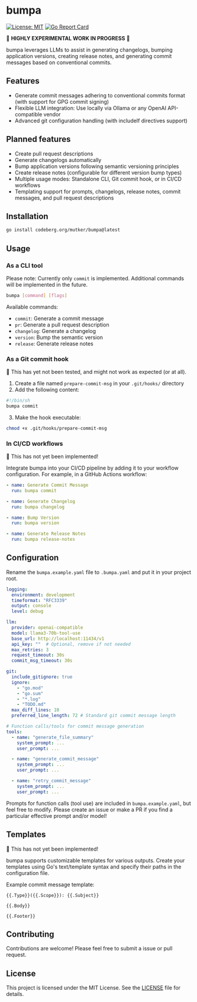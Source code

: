 # bumpa

[![License: MIT](https://img.shields.io/badge/License-MIT-yellow.svg)](https://opensource.org/licenses/MIT)
[![Go Report Card](https://goreportcard.com/badge/codeberg.org/mutker/bumpa)](https://goreportcard.com/report/codeberg.org/mutker/bumpa)

🚧 **HIGHLY EXPERIMENTAL WORK IN PROGRESS** 🚧

bumpa leverages LLMs to assist in generating changelogs, bumping application versions, creating release notes, and generating commit messages based on conventional commits.

## Features

- Generate commit messages adhering to conventional commits format (with support for GPG commit signing)
- Flexible LLM integration: Use locally via Ollama or any OpenAI API-compatible vendor
- Advanced git configuration handling (with includeIf directives support)

## Planned features

- Create pull request descriptions
- Generate changelogs automatically
- Bump application versions following semantic versioning principles
- Create release notes (configurable for different version bump types)
- Multiple usage modes: Standalone CLI, Git commit hook, or in CI/CD workflows
- Templating support for prompts, changelogs, release notes, commit messages, and pull request descriptions

## Installation

```bash
go install codeberg.org/mutker/bumpa@latest
```

## Usage

### As a CLI tool

Please note: Currently only `commit` is implemented. Additional commands will be implemented in the future.

```bash
bumpa [command] [flags]
```

Available commands:
  - `commit`: Generate a commit message
  - `pr`: Generate a pull request description
  - `changelog`: Generate a changelog
  - `version`: Bump the semantic version
  - `release`: Generate release notes

### As a Git commit hook

🚧 This has yet not been tested, and might not work as expected (or at all).

1. Create a file named `prepare-commit-msg` in your `.git/hooks/` directory
2. Add the following content:

```bash
#!/bin/sh
bumpa commit
```

3. Make the hook executable:

```bash
chmod +x .git/hooks/prepare-commit-msg
```

### In CI/CD workflows

🚧 This has not yet been implemented!

Integrate bumpa into your CI/CD pipeline by adding it to your workflow configuration. For example, in a GitHub Actions workflow:

```yaml
- name: Generate Commit Message
  run: bumpa commit

- name: Generate Changelog
  run: bumpa changelog

- name: Bump Version
  run: bumpa version

- name: Generate Release Notes
  run: bumpa release-notes
```

## Configuration

Rename the `bumpa.example.yaml` file to `.bumpa.yaml` and put it in your project root.

```yaml
logging:
  environment: development
  timeformat: "RFC3339"
  output: console
  level: debug

llm:
  provider: openai-compatible
  model: llama3-70b-tool-use
  base_url: http://localhost:11434/v1
  api_key: ""  # Optional, remove if not needed
  max_retries: 3
  request_timeout: 30s
  commit_msg_timeout: 30s

git:
  include_gitignore: true
  ignore:
    - "go.mod"
    - "go.sum"
    - "*.log"
    - "TODO.md"
  max_diff_lines: 10
  preferred_line_length: 72 # Standard git commit message length

# Function calls/tools for commit message generation
tools:
  - name: "generate_file_summary"
    system_prompt: ...
    user_prompt: ...

  - name: "generate_commit_message"
    system_prompt: ...
    user_prompt: ...

  - name: "retry_commit_message"
    system_prompt: ...
    user_prompt: ...
```

Prompts for function calls (tool use) are included in `bumpa.example.yaml`, but feel free to modify. Please create an issue or make a PR if you find a particular effective prompt and/or model!

## Templates

🚧 This has not yet been implemented!

bumpa supports customizable templates for various outputs. Create your templates using Go's text/template syntax and specify their paths in the configuration file.

Example commit message template:

```
{{.Type}}({{.Scope}}): {{.Subject}}

{{.Body}}

{{.Footer}}
```

## Contributing

Contributions are welcome! Please feel free to submit a issue or pull request.

## License

This project is licensed under the MIT License. See the [LICENSE](LICENSE) file for details.
```
